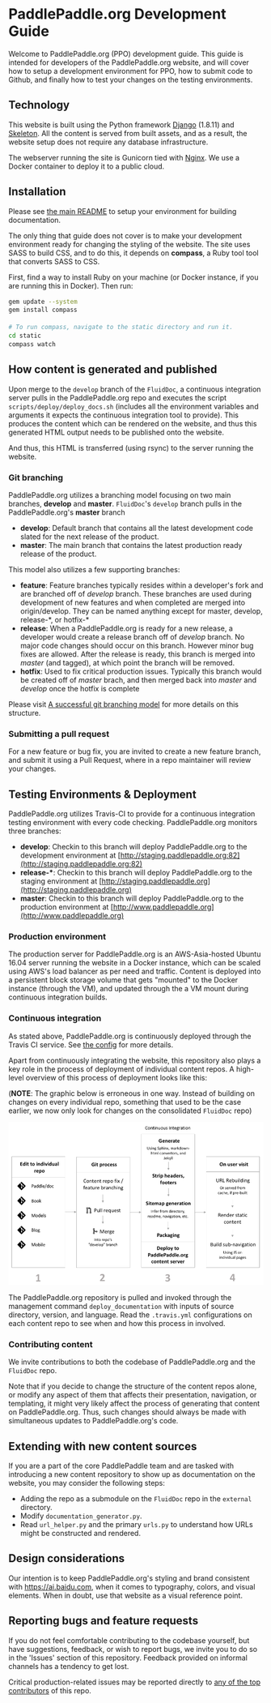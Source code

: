 # PaddlePaddle.org Development Guide

Welcome to PaddlePaddle.org (PPO) development guide.  This guide is intended for developers of the PaddlePaddle.org website, and will cover how to setup a development environment for PPO, how to submit code to Github, and finally how to test your changes on the testing environments.

## Technology

This website is built using the Python framework [Django](https://www.djangoproject.com/) (1.8.11) and [Skeleton](http://getskeleton.com/). All the content is served from built assets, and as a result, the website setup does not require any database infrastructure.

The webserver running the site is Gunicorn tied with [Nginx](https://www.nginx.com/). We use a Docker container to deploy it to a public cloud.


## Installation

Please see [the main README](README.md) to setup your environment for building documentation.

The only thing that guide does not cover is to make your development environment ready for changing the styling of the website. The site uses SASS to build CSS, and to do this, it depends on **compass**, a Ruby tool tool that converts SASS to CSS.

First, find a way to install Ruby on your machine (or Docker instance, if you are running this in Docker). Then run:

```bash
gem update --system
gem install compass

# To run compass, navigate to the static directory and run it.
cd static
compass watch
```


## How content is generated and published

Upon merge to the `develop` branch of the `FluidDoc`, a continuous integration server pulls in the PaddlePaddle.org repo and executes the script `scripts/deploy/deploy_docs.sh` (includes all the environment variables and arguments it expects the continuous integration tool to provide). This produces the content which can be rendered on the website, and thus this generated HTML output needs to be published onto the website.

And thus, this HTML is transferred (using rsync) to the server running the website.


### Git branching

PaddlePaddle.org utilizes a branching model focusing on two main branches, **develop** and **master**. `FluidDoc`'s `develop` branch pulls in the PaddlePaddle.org's **master** branch

- **develop**:  Default branch that contains all the latest development code slated for the next release of the product.
- **master**: The main branch that contains the latest production ready release of the product.

This model also utilizes a few supporting branches:

- **feature**:  Feature branches typically resides within a developer's fork and are branched off of *develop* branch.  These branches are used during development of new features and when completed are merged into origin/develop.  They can be named anything except for master, develop, release-\*, or hotfix-\*
- **release**:  When a PaddlePaddle.org is ready for a new release, a developer would create a release branch off of *develop* branch.  No major code changes should occur on this branch.  However minor bug fixes are allowed.  After the release is ready, this branch is merged into *master* (and tagged), at which point the branch will be removed.   
- **hotfix**:  Used to fix critical production issues.  Typically this branch would be created off of *master* brach, and then merged back into *master* and *develop* once the hotfix is complete

Please visit [A successful git branching model](http://nvie.com/posts/a-successful-git-branching-model/) for more details on this structure.


### Submitting a pull request

For a new feature or bug fix, you are invited to create a new feature branch, and submit it using a Pull Request, where in a repo maintainer will review your changes.


## Testing Environments & Deployment

PaddlePaddle.org utilizes Travis-CI to provide for a continuous integration testing environment with every code checking.  PaddlePaddle.org monitors three branches:

- **develop**:  Checkin to this branch will deploy PaddlePaddle.org to the development environment at [http://staging.paddlepaddle.org:82](http://staging.paddlepaddle.org:82)
- **release-&ast;**:  Checkin to this branch will deploy PaddlePaddle.org to the staging environment at [http://staging.paddlepaddle.org](http://staging.paddlepaddle.org)
- **master**:  Checkin to this branch will deploy PaddlePaddle.org to the production environment at [http://www.paddlepaddle.org](http://www.paddlepaddle.org)


### Production environment

The production server for PaddlePaddle.org is an AWS-Asia-hosted Ubuntu 16.04 server running the website in a Docker instance, which can be scaled using AWS's load balancer as per need and traffic. Content is deployed into a persistent block storage volume that gets "mounted" to the Docker instance (through the VM), and updated through the a VM mount during continuous integration builds.

### Continuous integration

As stated above, PaddlePaddle.org is continuously deployed through the Travis CI service. See [the config](.travis.yml) for more details.

Apart from continuously integrating the website, this repository also plays a key role in the process of deployment of individual content repos. A high-level overview of this process of deployment looks like this:

(**NOTE**: The graphic below is erroneous in one way. Instead of building on changes on every individual repo, something that used to be the case earlier, we now only look for changes on the consolidated `FluidDoc` repo)

![Development contribution](assets/building-deploying-paddlepaddle-prod.org.png)

The PaddlePaddle.org repository is pulled and invoked through the management command `deploy_documentation` with inputs of source directory, version, and language. Read the `.travis.yml` configurations on each content repo to see when and how this process in involved.


### Contributing content

We invite contributions to both the codebase of PaddlePaddle.org and the `FluidDoc` repo.

Note that if you decide to change the structure of the content repos alone, or modify any aspect of them that affects their presentation, navigation, or templating, it might very likely affect the process of generating that content on PaddlePaddle.org. Thus, such changes should always be made with simultaneous updates to PaddlePaddle.org's code.



## Extending with new content sources

If you are a part of the core PaddlePaddle team and are tasked with introducing a new content repository to show up as documentation on the website, you may consider the following steps:
- Adding the repo as a submodule on the `FluidDoc` repo in the `external` directory.
- Modify `documentation_generator.py`.
- Read `url_helper.py` and the primary `urls.py` to understand how URLs might be constructed and rendered.


## Design considerations

Our intention is to keep PaddlePaddle.org's styling and brand consistent with https://ai.baidu.com, when it comes to typography, colors, and visual elements. When in doubt, use that website as a visual reference point.


## Reporting bugs and feature requests

If you do not feel comfortable contributing to the codebase yourself, but have suggestions, feedback, or wish to report bugs, we invite you to do so in the 'Issues' section of this repository. Feedback provided on informal channels has a tendency to get lost.

Critical production-related issues may be reported directly to [any of the top contributors](https://github.com/PaddlePaddle/PaddlePaddle.org/graphs/contributors) of this repo.
